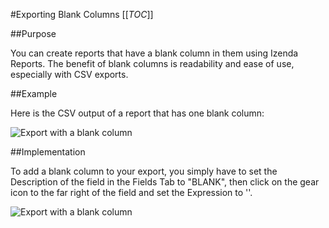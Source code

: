 #Exporting Blank Columns
[[_TOC_]]

##Purpose

You can create reports that have a blank column in them using Izenda Reports. The benefit of blank columns is readability and ease of use, especially with CSV exports.

##Example

Here is the CSV output of a report that has one blank column:

![Export with a blank column](http://wiki.izenda.us/Guides/Developer-Links-and-Guides/blank-column-csv.png)

##Implementation

To add a blank column to your export, you simply have to set the Description of the field in the Fields Tab to "BLANK", then click on the gear icon to the far right of the field and set the Expression to ''.

![Export with a blank column](http://wiki.izenda.us/Guides/Developer-Links-and-Guides/Blank-Column.png)
